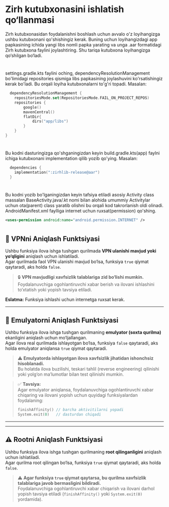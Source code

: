 # Zirh kutubxonasini ishlatish qo‘llanmasi
Zirh kutubxonasidan foydalanishni boshlash uchun avvalo o'z loyihangizga
ushbu kutubxonani qo'shishingiz kerak. Buning uchun loyihangizdagi app
papkasining ichida yangi libs nomli papka yarating va unga .aar formatidagi
Zirh kutubxona faylini joylashtiring. Shu tariqa kutubxona
loyihangizga qo‘shilgan bo‘ladi.
#
settings.gradle.kts faylini oching, dependencyResolutionManagement bo'limidagi repositories qismiga libs papkasining joylashuvini
ko'rsatishingiz kerak bo'ladi. Bu orqali loyiha kutubxonalarni to'g'ri topadi. Masalan: 
```kotlin
  dependencyResolutionManagement {
    repositoriesMode.set(RepositoriesMode.FAIL_ON_PROJECT_REPOS)
    repositories {
        google()
        mavenCentral()
        flatDir{
            dirs("app/libs")
        }
    }
}
```
#
Bu kodni dasturingizga qo'shganingizdan keyin build.gradle.kts(app) faylni ichiga kutubxonani implementation qilib yozib qo'ying. Masalan:
```kotlin
  dependencies {
    implementation(":zirhlib-release@aar")
  }
```
#
Bu kodni yozib bo'lganingizdan keyin tafsiya etiladi asosiy Activity class massalan BaseActivity.java/.kt nomi bilan alohida umummiy Activitylar uchun ota(parent) class yaratib olishni bu orqali kod takrorlanish oldi olinadi. AndroidManifest.xml faylliga internet uchun ruxsat(permission) qo'shing.
```xml
<uses-permission android:name="android.permission.INTERNET" />
```

#
## 🚦 VPNni Aniqlash Funktsiyasi

Ushbu funksiya ilova ishga tushgan qurilmada **VPN ulanishi mavjud yoki yo‘qligini** aniqlash uchun ishlatiladi.  
Agar qurilmada faol VPN ulanishi mavjud bo‘lsa, funksiya `true` qiymat qaytaradi, aks holda `false`.

> 🔒 **VPN mavjudligi xavfsizlik talablariga zid bo‘lishi mumkin.**  
> Foydalanuvchiga ogohlantiruvchi xabar berish va ilovani ishlashini to‘xtatish yoki yopish tavsiya etiladi.

**Eslatma:** Funksiya ishlashi uchun internetga ruxsat kerak.

---

## 🧪 Emulyatorni Aniqlash Funktsiyasi

Ushbu funksiya ilova ishga tushgan qurilmaning **emulyator (soxta qurilma)** ekanligini aniqlash uchun mo‘ljallangan.  
Agar ilova real qurilmada ishlayotgan bo‘lsa, funksiya `false` qaytaradi, aks holda emulyator aniqlansa `true` qiymat qaytaradi.

> ⚠️ **Emulyatorda ishlayotgan ilova xavfsizlik jihatidan ishonchsiz hisoblanadi.**  
> Bu holatda ilova buzilishi, teskari tahlil (reverse engineering) qilinishi yoki yolg‘on ma’lumotlar bilan test qilinishi mumkin.

> ✅ **Tavsiya:**  
> Agar emulyator aniqlansa, foydalanuvchiga ogohlantiruvchi xabar chiqaring va ilovani yopish uchun quyidagi funksiyalardan foydalaning:
>
> ```kotlin
> finishAffinity() // barcha aktivitilarni yopadi
> System.exit(0)   // dasturdan chiqadi
> ```

---

---

## ⚠️ Rootni Aniqlash Funktsiyasi

Ushbu funksiya ilova ishga tushgan qurilmaning **root qilinganligini** aniqlash uchun ishlatiladi.  
Agar qurilma root qilingan bo‘lsa, funksiya `true` qiymat qaytaradi, aks holda `false`.

> ⚠️ **Agar funksiya `true` qiymat qaytarsa, bu qurilma xavfsizlik talablariga javob bermasligini bildiradi.**  
> Foydalanuvchiga ogohlantiruvchi xabar chiqarish va ilovani darhol yopish tavsiya etiladi (`finishAffinity()` yoki `System.exit(0)` yordamida).




